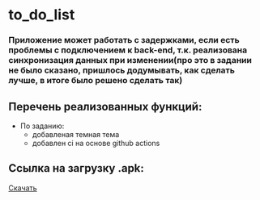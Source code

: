 # to_do_list

### Приложение может работать с задержками, если есть проблемы с подключением к back-end, т.к. реализована синхронизация данных при изменении(про это в задании не было сказано, пришлось додумывать, как сделать лучше, в итоге было решено сделать так)

## Перечень реализованных функций:

* По заданию:
  * добавленая темная тема
  * добавлен ci на основе github actions

## Ссылка на загрузку .apk:

[Скачать](https://drive.google.com/file/d/1yIggX6nc0BUpoAKkcbTTVbpaEwfh5e8B/view?usp=sharing)
